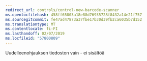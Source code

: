 ```yaml
---
redirect_url: controls/control-new-barcode-scanner
ms.openlocfilehash: 458ff65803a18e88d76935728f8432a14e21f757
ms.sourcegitcommit: fe47ad47873a37fbe17b30d39fb2ca6035b7d152
ms.translationtype: MT
ms.contentlocale: fi-FI
ms.lasthandoff: 02/07/2019
ms.locfileid: "57800809"
---
```

Uudelleenohjauksen tiedoston vain - ei sisältöä
